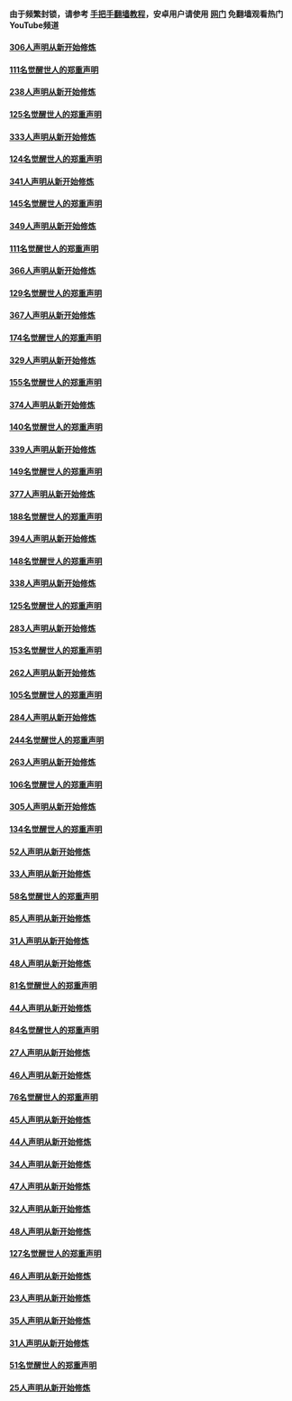 #### 由于频繁封锁，请参考 [手把手翻墙教程](https://github.com/gfw-breaker/guides/wiki/)，安卓用户请使用 [网门](https://github.com/gfw-breaker/nogfw/blob/master/dl.md?t=07180801) 免翻墙观看热门YouTube频道 

#### [306人声明从新开始修炼](../pages/91/428076.md?t=07180801) 

#### [111名觉醒世人的郑重声明](../pages/91/428075.md?t=07180801) 

#### [238人声明从新开始修炼](../pages/91/427767.md?t=07180801) 

#### [125名觉醒世人的郑重声明](../pages/91/427766.md?t=07180801) 

#### [333人声明从新开始修炼](../pages/91/427525.md?t=07180801) 

#### [124名觉醒世人的郑重声明](../pages/91/427524.md?t=07180801) 

#### [341人声明从新开始修炼](../pages/91/427255.md?t=07180801) 

#### [145名觉醒世人的郑重声明](../pages/91/427254.md?t=07180801) 

#### [349人声明从新开始修炼](../pages/91/426969.md?t=07180801) 

#### [111名觉醒世人的郑重声明](../pages/91/426968.md?t=07180801) 

#### [366人声明从新开始修炼](../pages/91/426737.md?t=07180801) 

#### [129名觉醒世人的郑重声明](../pages/91/426736.md?t=07180801) 

#### [367人声明从新开始修炼](../pages/91/426421.md?t=07180801) 

#### [174名觉醒世人的郑重声明](../pages/91/426420.md?t=07180801) 

#### [329人声明从新开始修炼](../pages/91/426139.md?t=07180801) 

#### [155名觉醒世人的郑重声明](../pages/91/426138.md?t=07180801) 

#### [374人声明从新开始修炼](../pages/91/425811.md?t=07180801) 

#### [140名觉醒世人的郑重声明](../pages/91/425810.md?t=07180801) 

#### [339人声明从新开始修炼](../pages/91/425690.md?t=07180801) 

#### [149名觉醒世人的郑重声明](../pages/91/425689.md?t=07180801) 

#### [377人声明从新开始修炼](../pages/91/424867.md?t=07180801) 

#### [188名觉醒世人的郑重声明](../pages/91/424866.md?t=07180801) 

#### [394人声明从新开始修炼](../pages/91/423914.md?t=07180801) 

#### [148名觉醒世人的郑重声明](../pages/91/423913.md?t=07180801) 

#### [338人声明从新开始修炼](../pages/91/423540.md?t=07180801) 

#### [125名觉醒世人的郑重声明](../pages/91/423539.md?t=07180801) 

#### [283人声明从新开始修炼](../pages/91/423296.md?t=07180801) 

#### [153名觉醒世人的郑重声明](../pages/91/423295.md?t=07180801) 

#### [262人声明从新开始修炼](../pages/91/423004.md?t=07180801) 

#### [105名觉醒世人的郑重声明](../pages/91/423003.md?t=07180801) 

#### [284人声明从新开始修炼](../pages/91/422707.md?t=07180801) 

#### [244名觉醒世人的郑重声明](../pages/91/422706.md?t=07180801) 

#### [263人声明从新开始修炼](../pages/91/422553.md?t=07180801) 

#### [106名觉醒世人的郑重声明](../pages/91/422552.md?t=07180801) 

#### [305人声明从新开始修炼](../pages/91/422153.md?t=07180801) 

#### [134名觉醒世人的郑重声明](../pages/91/422152.md?t=07180801) 

#### [52人声明从新开始修炼](../pages/91/421846.md?t=07180801) 

#### [33人声明从新开始修炼](../pages/91/421804.md?t=07180801) 

#### [58名觉醒世人的郑重声明](../pages/91/421845.md?t=07180801) 

#### [85人声明从新开始修炼](../pages/91/421769.md?t=07180801) 

#### [31人声明从新开始修炼](../pages/91/421763.md?t=07180801) 

#### [48人声明从新开始修炼](../pages/91/421605.md?t=07180801) 

#### [81名觉醒世人的郑重声明](../pages/91/421656.md?t=07180801) 

#### [44人声明从新开始修炼](../pages/91/421544.md?t=07180801) 

#### [84名觉醒世人的郑重声明](../pages/91/421543.md?t=07180801) 

#### [27人声明从新开始修炼](../pages/91/421465.md?t=07180801) 

#### [46人声明从新开始修炼](../pages/91/421454.md?t=07180801) 

#### [76名觉醒世人的郑重声明](../pages/91/421453.md?t=07180801) 

#### [45人声明从新开始修炼](../pages/91/421452.md?t=07180801) 

#### [44人声明从新开始修炼](../pages/91/421422.md?t=07180801) 

#### [34人声明从新开始修炼](../pages/91/421322.md?t=07180801) 

#### [47人声明从新开始修炼](../pages/91/421264.md?t=07180801) 

#### [32人声明从新开始修炼](../pages/91/421225.md?t=07180801) 

#### [48人声明从新开始修炼](../pages/91/421202.md?t=07180801) 

#### [127名觉醒世人的郑重声明](../pages/91/421224.md?t=07180801) 

#### [46人声明从新开始修炼](../pages/91/421203.md?t=07180801) 

#### [23人声明从新开始修炼](../pages/91/421138.md?t=07180801) 

#### [35人声明从新开始修炼](../pages/91/421122.md?t=07180801) 

#### [31人声明从新开始修炼](../pages/91/421081.md?t=07180801) 

#### [51名觉醒世人的郑重声明](../pages/91/421080.md?t=07180801) 

#### [25人声明从新开始修炼](../pages/91/421020.md?t=07180801) 

